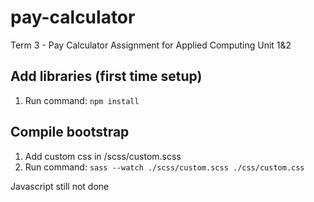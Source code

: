 # pay-calculator
Term 3 - Pay Calculator Assignment for Applied Computing Unit 1&2

## Add libraries (first time setup)
1. Run command: ```npm install```

## Compile bootstrap
1. Add custom css in /scss/custom.scss
2. Run command:
    ```sass --watch ./scss/custom.scss ./css/custom.css```

Javascript still not done